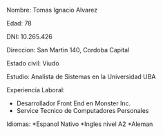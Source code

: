 Nombre: Tomas Ignacio Alvarez

Edad: 78

DNI: 10.265.426

Direccion: San Martin 140, Cordoba Capital

Estado civil: Viudo

Estudio: Analista de Sistemas en la Universidad UBA

Experiencia Laboral:
* Desarrollador Front End en Monster Inc.
* Service Tecnico de Computadores Personales

Idiomas:
*Espanol Nativo
*Ingles nivel A2
*Aleman 


